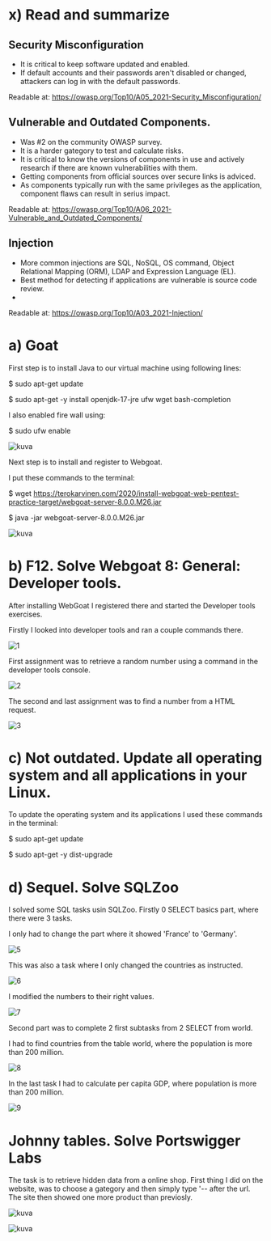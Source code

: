 # x) Read and summarize

## Security Misconfiguration

* It is  critical to keep software updated and enabled.
* If default accounts and their passwords aren't disabled or changed, attackers can log in with the default passwords.

Readable at: https://owasp.org/Top10/A05_2021-Security_Misconfiguration/

## Vulnerable and Outdated Components.

* Was #2 on the community OWASP survey.
* It is a harder gategory to test and calculate risks.
* It is critical to know the versions of components in use and actively research if there are known vulnerabilities with them.
* Getting components from official sources over secure links is adviced.
* As components typically run with the same privileges as the application, component flaws can result in serius impact.

Readable at: https://owasp.org/Top10/A06_2021-Vulnerable_and_Outdated_Components/

## Injection

* More common injections are SQL, NoSQL, OS command, Object Relational Mapping (ORM), LDAP and Expression Language (EL).
* Best method for detecting if applications are vulnerable is source code review.
* 

Readable at: https://owasp.org/Top10/A03_2021-Injection/

# a) Goat

First step is to install Java to our virtual machine using following lines:

$ sudo apt-get update

$ sudo apt-get -y install openjdk-17-jre ufw wget bash-completion

I also enabled fire wall using:

$ sudo ufw enable

![kuva](https://github.com/TuuHei/information-security/assets/122973223/9ebaff55-b612-440d-9017-1c15532c6adf)

Next step is to install and register to Webgoat.

I put these commands to the terminal:

$ wget https://terokarvinen.com/2020/install-webgoat-web-pentest-practice-target/webgoat-server-8.0.0.M26.jar

$ java -jar webgoat-server-8.0.0.M26.jar

![kuva](https://github.com/TuuHei/information-security/assets/122973223/17f82611-12d0-4b51-9975-33aee7e5a29f)

# b) F12. Solve Webgoat 8: General: Developer tools.

After installing WebGoat I registered there and started the Developer tools exercises.

Firstly I looked into developer tools and ran a couple commands there.

![1](https://github.com/TuuHei/information-security/assets/122973223/b996b79b-338b-429c-8782-691249277b57)

First assignment was to retrieve a random number using a command in the developer tools console.

![2](https://github.com/TuuHei/information-security/assets/122973223/07d95772-15df-4850-98e5-73cb23660e10)

The second and last assignment was to find a number from a HTML request.

![3](https://github.com/TuuHei/information-security/assets/122973223/50ae9752-4a97-4312-badf-52b81eee3ccb)

# c) Not outdated. Update all operating system and all applications in your Linux.

To update the operating system and its applications I used these commands in the terminal:

$ sudo apt-get update

$ sudo apt-get -y dist-upgrade

# d) Sequel. Solve SQLZoo

I solved some SQL tasks usin SQLZoo. Firstly 0 SELECT basics part, where there were 3 tasks.

I only had to change the part where it showed 'France' to 'Germany'.

![5](https://github.com/TuuHei/information-security/assets/122973223/49ab46d7-f943-4f11-9680-4fff32421e0c)

This was also a task where I only changed the countries as instructed.

![6](https://github.com/TuuHei/information-security/assets/122973223/2655893b-9028-4758-b37d-9c0b4f793e4e)

I modified the numbers to their right values.

![7](https://github.com/TuuHei/information-security/assets/122973223/ed8e7e9a-4542-4db6-a112-a9c97fb887e6)

Second part was to complete 2 first subtasks from 2 SELECT from world.

I had to find countries from the table world, where the population is more than 200 million.

![8](https://github.com/TuuHei/information-security/assets/122973223/cc9a8767-e0d7-4210-b1f2-1614185ff320)

In the last task I had to calculate per capita GDP, where population is more than 200 million.

![9](https://github.com/TuuHei/information-security/assets/122973223/cc384392-44bf-43f6-897d-f88fb8b567d7)

# Johnny tables. Solve Portswigger Labs

The task is to retrieve hidden data from a online shop. First thing I did on the website, was to choose a gategory
and then simply type '-- after the url. The site then showed one more product than previosly.

![kuva](https://github.com/TuuHei/information-security/assets/122973223/92679e23-f468-43ac-8e75-df0aeea08e97)

![kuva](https://github.com/TuuHei/information-security/assets/122973223/c1b011ff-9422-4aa6-9cb5-6225876c2204)



